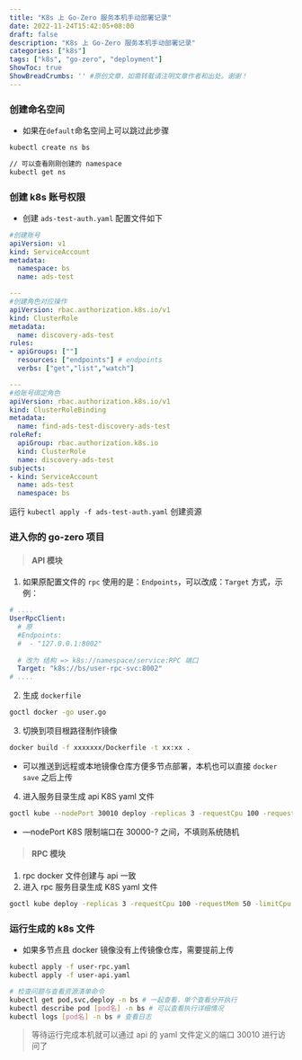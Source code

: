 ```yaml
---
title: "K8s 上 Go-Zero 服务本机手动部署记录"
date: 2022-11-24T15:42:05+08:00
draft: false
description: "K8s 上 Go-Zero 服务本机手动部署记录"
categories: ["k8s"]
tags: ["k8s", "go-zero", "deployment"]
ShowToc: true
ShowBreadCrumbs: '' #原创文章，如需转载请注明文章作者和出处。谢谢！
---
```


### 创建命名空间
- 如果在`default`命名空间上可以跳过此步骤
```bash
kubectl create ns bs

// 可以查看刚刚创建的 namespace
kubectl get ns
```

### 创建 k8s 账号权限
- 创建 `ads-test-auth.yaml` 配置文件如下
```yaml
#创建账号
apiVersion: v1
kind: ServiceAccount
metadata:
  namespace: bs
  name: ads-test

---
#创建角色对应操作
apiVersion: rbac.authorization.k8s.io/v1
kind: ClusterRole
metadata:
  name: discovery-ads-test
rules:
- apiGroups: [""]
  resources: ["endpoints"] # endpoints
  verbs: ["get","list","watch"]

---
#给账号绑定角色
apiVersion: rbac.authorization.k8s.io/v1
kind: ClusterRoleBinding
metadata:
  name: find-ads-test-discovery-ads-test
roleRef:
  apiGroup: rbac.authorization.k8s.io
  kind: ClusterRole
  name: discovery-ads-test
subjects:
- kind: ServiceAccount
  name: ads-test
  namespace: bs
```
运行 `kubectl apply -f ads-test-auth.yaml` 创建资源

### 进入你的 go-zero 项目

> #### API 模块

1. 如果原配置文件的 `rpc` 使用的是：`Endpoints`，可以改成：`Target` 方式，示例：

```yaml
# ....
UserRpcClient:
  # 原
  #Endpoints:
  #  - "127.0.0.1:8002"
  
  # 改为 结构 => k8s://namespace/service:RPC 端口
  Target: "k8s://bs/user-rpc-svc:8002"
# ....
```

2. 生成 `dockerfile`
```bash
goctl docker -go user.go
```

3. 切换到项目根路径制作镜像

```bash
docker build -f xxxxxxx/Dockerfile -t xx:xx .
```
  - 可以推送到远程或本地镜像仓库方便多节点部署，本机也可以直接 `docker save` 之后上传

4. 进入服务目录生成 api K8S yaml 文件
```bash
goctl kube --nodePort 30010 deploy -replicas 3 -requestCpu 100 -requestMem 50 -limitCpu 200 -limitMem 100 -name user-api -namespace bs -image user-api:v1.0 -o user-api.yaml -port 8001 --serviceAccount find-endpoints
```
- —nodePort K8S 限制端口在 30000-? 之间，不填则系统随机

> #### RPC 模块
1. rpc docker 文件创建与 api 一致
2. 进入 rpc 服务目录生成 K8S yaml 文件
```bash
goctl kube deploy -replicas 3 -requestCpu 100 -requestMem 50 -limitCpu 200 -limitMem 100 -name user-rpc -namespace bs -image user-rpc:v1.0 -o user-rpc.yaml -port 8002 --serviceAccount find-endpoints
```

### 运行生成的 k8s 文件
- 如果多节点且 docker 镜像没有上传镜像仓库，需要提前上传
```bash
kubectl apply -f user-rpc.yaml
kubectl apply -f user-api.yaml

# 检查问题与查看资源清单命令
kubectl get pod,svc,deploy -n bs # 一起查看，单个查看分开执行
kubectl describe pod [pod名] -n bs # 可以查看执行详细情况
kubectl logs [pod名] -n bs # 查看日志
```

> 等待运行完成本机就可以通过 api 的 yaml 文件定义的端口 30010 进行访问了